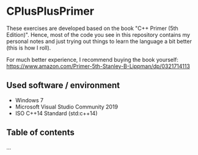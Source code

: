 # CPlusPlusPrimer

These exercises are developed based on the book "C++ Primer (5th Edition)". Hence, most of the code you see in this repository contains my personal notes and just trying out things to learn the language a bit better (this is how I roll).

For much better experience, I recommend buying the book yourself: https://www.amazon.com/Primer-5th-Stanley-B-Lippman/dp/0321714113

## Used software / environment

- Windows 7
- Microsoft Visual Studio Community 2019
- ISO C++14 Standard (std:c++14)

## Table of contents

...
